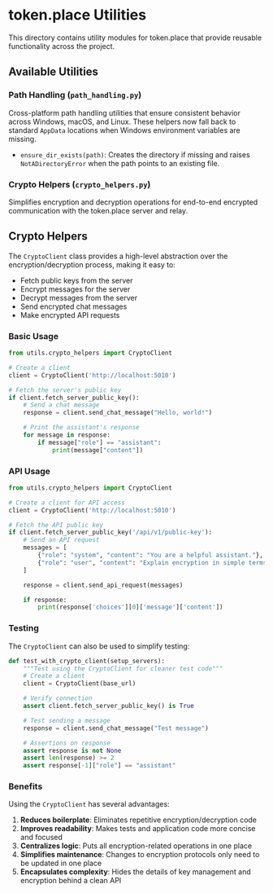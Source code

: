 # token.place Utilities

This directory contains utility modules for token.place that provide reusable functionality across the project.

## Available Utilities

### Path Handling (`path_handling.py`)

Cross-platform path handling utilities that ensure consistent behavior across Windows, macOS, and Linux.
These helpers now fall back to standard `AppData` locations when Windows environment variables are missing.

- `ensure_dir_exists(path)`: Creates the directory if missing and raises `NotADirectoryError` when the path points to an existing file.

### Crypto Helpers (`crypto_helpers.py`)

Simplifies encryption and decryption operations for end-to-end encrypted communication with the token.place server and relay.

## Crypto Helpers

The `CryptoClient` class provides a high-level abstraction over the encryption/decryption process, making it easy to:

- Fetch public keys from the server
- Encrypt messages for the server
- Decrypt messages from the server
- Send encrypted chat messages
- Make encrypted API requests

### Basic Usage

```python
from utils.crypto_helpers import CryptoClient

# Create a client
client = CryptoClient('http://localhost:5010')

# Fetch the server's public key
if client.fetch_server_public_key():
    # Send a chat message
    response = client.send_chat_message("Hello, world!")

    # Print the assistant's response
    for message in response:
        if message["role"] == "assistant":
            print(message["content"])
```

### API Usage

```python
from utils.crypto_helpers import CryptoClient

# Create a client for API access
client = CryptoClient('http://localhost:5010')

# Fetch the API public key
if client.fetch_server_public_key('/api/v1/public-key'):
    # Send an API request
    messages = [
        {"role": "system", "content": "You are a helpful assistant."},
        {"role": "user", "content": "Explain encryption in simple terms."}
    ]

    response = client.send_api_request(messages)

    if response:
        print(response['choices'][0]['message']['content'])
```

### Testing

The `CryptoClient` can also be used to simplify testing:

```python
def test_with_crypto_client(setup_servers):
    """Test using the CryptoClient for cleaner test code"""
    # Create a client
    client = CryptoClient(base_url)

    # Verify connection
    assert client.fetch_server_public_key() is True

    # Test sending a message
    response = client.send_chat_message("Test message")

    # Assertions on response
    assert response is not None
    assert len(response) >= 2
    assert response[-1]["role"] == "assistant"
```

### Benefits

Using the `CryptoClient` has several advantages:

1. **Reduces boilerplate**: Eliminates repetitive encryption/decryption code
2. **Improves readability**: Makes tests and application code more concise and focused
3. **Centralizes logic**: Puts all encryption-related operations in one place
4. **Simplifies maintenance**: Changes to encryption protocols only need to be updated in one place
5. **Encapsulates complexity**: Hides the details of key management and encryption behind a clean API
